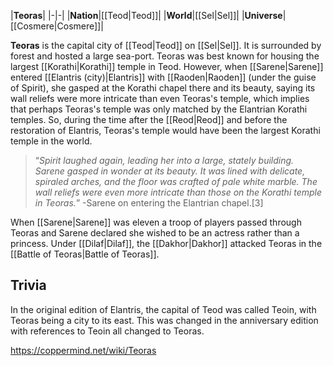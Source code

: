 |**Teoras**|
|-|-|
|**Nation**|[[Teod\|Teod]]|
|**World**|[[Sel\|Sel]]|
|**Universe**|[[Cosmere\|Cosmere]]|

**Teoras** is the capital city of [[Teod\|Teod]] on [[Sel\|Sel]]. It is surrounded by forest and hosted a large sea-port.
Teoras was best known for housing the largest [[Korathi\|Korathi]] temple in Teod. However, when [[Sarene\|Sarene]] entered [[Elantris (city)\|Elantris]] with [[Raoden\|Raoden]] (under the guise of Spirit), she gasped at the Korathi chapel there and its beauty, saying its wall reliefs were more intricate than even Teoras's temple, which implies that perhaps Teoras's temple was only matched by the Elantrian Korathi temples. So, during the time after the [[Reod\|Reod]] and before the restoration of Elantris, Teoras's temple would have been the largest Korathi temple in the world.

>“*Spirit laughed again, leading her into a large, stately building. Sarene gasped in wonder at its beauty. It was lined with delicate, spiraled arches, and the floor was crafted of pale white marble. The wall reliefs were even more intricate than those on the Korathi temple in Teoras.*”
\-Sarene on entering the Elantrian chapel.[3]

When [[Sarene\|Sarene]] was eleven a troop of players passed through Teoras and Sarene declared she wished to be an actress rather than a princess.
Under [[Dilaf\|Dilaf]], the [[Dakhor\|Dakhor]] attacked Teoras in the [[Battle of Teoras\|Battle of Teoras]].

## Trivia
In the original edition of Elantris, the capital of Teod was called Teoin, with Teoras being a city to its east. This was changed in the anniversary edition with references to Teoin all changed to Teoras.


https://coppermind.net/wiki/Teoras